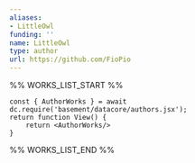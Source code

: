 ```yaml
---
aliases:
- LittleOwl
funding: ''
name: LittleOwl
type: author
url: https://github.com/FioPio
---
```



%% WORKS_LIST_START %%

```datacorejsx
const { AuthorWorks } = await dc.require('basement/datacore/authors.jsx');
return function View() {
    return <AuthorWorks/>
}
```
%% WORKS_LIST_END %%